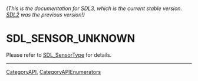 ###### (This is the documentation for SDL3, which is the current stable version. [SDL2](https://wiki.libsdl.org/SDL2/) was the previous version!)
# SDL_SENSOR_UNKNOWN

Please refer to [SDL_SensorType](SDL_SensorType) for details.

----
[CategoryAPI](CategoryAPI), [CategoryAPIEnumerators](CategoryAPIEnumerators)

